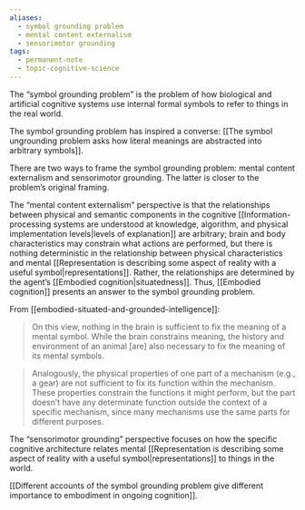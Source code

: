```yaml
---
aliases:
  - symbol grounding problem
  - mental content externalism
  - sensorimotor grounding
tags:
  - permanent-note
  - topic-cognitive-science
---
```

The “symbol grounding problem” is the problem of how biological and artificial cognitive systems use internal formal symbols to refer to things in the real world.

The symbol grounding problem has inspired a converse: [[The symbol ungrounding problem asks how literal meanings are abstracted into arbitrary symbols]].

There are two ways to frame the symbol grounding problem: mental content externalism and sensorimotor grounding. The latter is closer to the problem’s original framing.

The “mental content externalism” perspective is that the relationships between physical and semantic components in the cognitive [[Information-processing systems are understood at knowledge, algorithm, and physical implementation levels|levels of explanation]] are arbitrary; brain and body characteristics may constrain what actions are performed, but there is nothing deterministic in the relationship between physical characteristics and mental [[Representation is describing some aspect of reality with a useful symbol|representations]]. Rather, the relationships are determined by the agent’s [[Embodied cognition|situatedness]]. Thus, [[Embodied cognition]] presents an answer to the symbol grounding problem.

From [[embodied-situated-and-grounded-intelligence]]:
>On this view, nothing in the brain is sufficient to fix the meaning of a mental symbol. While the brain constrains meaning, the history and environment of an animal \[are] also necessary to fix the meaning of its mental symbols.

>Analogously, the physical properties of one part of a mechanism (e.g., a gear) are not sufficient to fix its function within the mechanism. These properties constrain the functions it might perform, but the part doesn’t have any determinate function outside the context of a specific mechanism, since many mechanisms use the same parts for different purposes.

The “sensorimotor grounding” perspective focuses on how the specific cognitive architecture relates mental [[Representation is describing some aspect of reality with a useful symbol|representations]] to things in the world.

[[Different accounts of the symbol grounding problem give different importance to embodiment in ongoing cognition]].